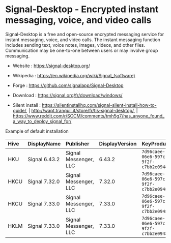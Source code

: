 # Signal-Desktop - Encrypted instant messaging, voice, and video calls

Signal-Desktop is a free and open-source encrypted messaging service for instant messaging, voice, and video calls.
The instant messaging function includes sending text, voice notes, images, videos, and other files.
Communication may be one-to-one between users or may involve group messaging.

* Website : https://signal-desktop.org/
* Wikipedia : https://en.wikipedia.org/wiki/Signal_(software)
* Forge : https://github.com/signalapp/Signal-Desktop

* Download : https://signal.org/fr/download/windows/
* Silent install : https://silentinstallhq.com/signal-silent-install-how-to-guide/,
 | http://wapt.tranquil.it/store/fr/tis-signal-desktop/,
 | https://www.reddit.com/r/SCCM/comments/tmh5g7/has_anyone_found_a_way_to_deploy_signal_for/

Example of default installation

 | Hive | DisplayName | Publisher | DisplayVersion | KeyProduct | UninstallExe |
 |:---- |:----------- |:--------- |:-------------- |:---------- |:------------ |
 | HKU | Signal 6.43.2 | Signal Messenger, LLC | 6.43.2 | `7d96caee-06e6-597c-9f2f-c7bb2e0948b4` | `"C:\WINDOWS\system32\config\systemprofile\AppData\Local\Programs\signal-desktop\Uninstall Signal.exe" /currentuser` |
 | HKCU | Signal 7.32.0 | Signal Messenger, LLC | 7.32.0 | `7d96caee-06e6-597c-9f2f-c7bb2e0948b4` | `"C:\Users\bigsachem-sysadmin\AppData\Local\Programs\signal-desktop\Uninstall Signal.exe" /currentuser` |
 | HKCU | Signal 7.33.0 | Signal Messenger, LLC | 7.33.0 | `7d96caee-06e6-597c-9f2f-c7bb2e0948b4` | `"C:\Users\bigsachem-sysadmin\AppData\Local\Programs\signal-desktop\Uninstall Signal.exe" /currentuser` |
 | HKLM | Signal 7.33.0 | Signal Messenger, LLC | 7.33.0 | `7d96caee-06e6-597c-9f2f-c7bb2e0948b4` | `C:\ProgramData\signal-desktop\uninstall.bat` |
